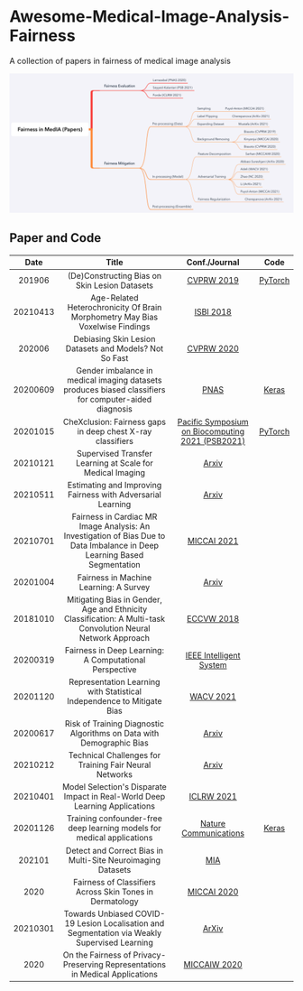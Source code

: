 # Awesome-Medical-Image-Analysis-Fairness
A collection of papers in fairness of medical image analysis

![Fairness Roadmap](https://github.com/XuZikang/Awesome-MedIA-Fairness/blob/33a4798ddd72a0d04f5c084b180440b63b9db4fb/Fairness%20in%20MedIA%20Roadmap.png)

## Paper and Code
|   Date   |                                                           Title                                                           |                                    Conf./Journal                                    |                                    Code                                    |
|:--------:|:-------------------------------------------------------------------------------------------------------------------------:|:-----------------------------------------------------------------------------------:|:--------------------------------------------------------------------------:|
|  201906  |                                       (De)Constructing Bias on Skin Lesion Datasets                                       |             [CVPRW 2019](https://ieeexplore.ieee.org/document/9025695/)             | [PyTorch](https://github.com/alceubissoto/deconstructing-bias-skin-lesion) |
| 20210413 |                       Age-Related Heterochronicity Of Brain Morphometry May Bias Voxelwise Findings                       |              [ISBI 2018](https://ieeexplore.ieee.org/document/9433909/)             |                                                                            |
|  202006  |                                   Debiasing Skin Lesion Datasets and Models? Not So Fast                                  |             [CVPRW 2020](https://ieeexplore.ieee.org/document/9150714/)             |                                                                            |
| 20200609 |           Gender imbalance in medical imaging datasets produces biased classifiers for computer-aided diagnosis           |            [PNAS](http://www.pnas.org/lookup/doi/10.1073/pnas.1919012117)           |           [Keras](https://github.com/N-Nieto/GenderBias_CheXNet)           |
| 20201015 |                                 CheXclusion: Fairness gaps in deep chest X-ray classifiers                                | [Pacific Symposium on Biocomputing 2021 (PSB2021)](http://arxiv.org/abs/2003.00827) |            [PyTorch](https://github.com/LalehSeyyed/CheXclusion)           |
| 20210121 |                                 Supervised Transfer Learning at Scale for Medical Imaging                                 |                       [Arxiv](http://arxiv.org/abs/2101.05913)                      |                                                                            |
| 20210511 |                                Estimating and Improving Fairness with Adversarial Learning                                |                       [Arxiv](http://arxiv.org/abs/2103.04243)                      |                                                                            |
| 20210701 | Fairness in Cardiac MR Image Analysis: An Investigation of Bias Due to Data Imbalance in Deep Learning Based Segmentation |                    [MICCAI 2021](http://arxiv.org/abs/2106.12387)                   |                                                                            |
| 20201004 |                                           Fairness in Machine Learning: A Survey                                          |                       [Arxiv](http://arxiv.org/abs/2010.04053)                      |                                                                            |
| 20181010 |       Mitigating Bias in Gender, Age and Ethnicity Classification: A Multi-task Convolution Neural Network Approach       |         [ECCVW 2018](http://link.springer.com/10.1007/978-3-030-11009-3_35)         |                                                                            |
| 20200319 |                                   Fairness in Deep Learning: A Computational Perspective                                  |       [IEEE Intelligent System](https://ieeexplore.ieee.org/document/9113719/)      |                                                                            |
| 20201120 |                           Representation Learning with Statistical Independence to Mitigate Bias                          |                     [WACV 2021](http://arxiv.org/abs/1910.03676)                    |                                                                            |
| 20200617 |                            Risk of Training Diagnostic Algorithms on Data with Demographic Bias                           |                       [Arxiv](http://arxiv.org/abs/2005.10050)                      |                                                                            |
| 20210212 |                                   Technical Challenges for Training Fair Neural Networks                                  |                       [Arxiv](http://arxiv.org/abs/2102.06764)                      |                                                                            |
| 20210401 |                        Model Selection's Disparate Impact in Real-World Deep Learning Applications                        |                    [ICLRW 2021](http://arxiv.org/abs/2104.00606)                    |                                                                            |
| 20201126 |                           Training confounder-free deep learning models for medical applications                          |      [Nature Communications](http://www.nature.com/articles/s41467-020-19784-9)     |                [Keras](https://github.com/QingyuZhao/BR-Net)               |
|  202101  |                                Detect and Correct Bias in Multi-Site Neuroimaging Datasets                                |                        [MIA](http://arxiv.org/abs/2002.05049)                       |                                                                            |
|   2020   |                                  Fairness of Classifiers Across Skin Tones in Dermatology                                 |        [MICCAI 2020](https://link.springer.com/10.1007/978-3-030-59725-2_31)        |                                                                            |
| 20210301 |               Towards Unbiased COVID-19 Lesion Localisation and Segmentation via Weakly Supervised Learning               |                       [ArXiv](http://arxiv.org/abs/2103.00780)                      |                                                                            |
|   2020   |                       On the Fairness of Privacy-Preserving Representations in Medical Applications                       |        [MICCAIW 2020](https://link.springer.com/10.1007/978-3-030-60548-3_14)       |                                                                            |             |                                                                            |
